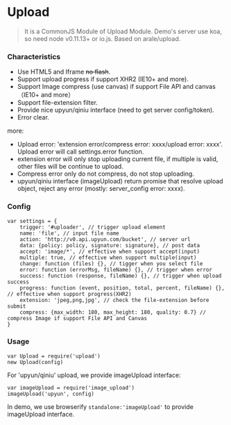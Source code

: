 # Upload
> It is a CommonJS Module of Upload Module.
Demo's server use koa, so need node v0.11.13+ or io.js.
Based on arale/upload.

### Characteristics
* Use HTML5 and Iframe <s>no flash</s>.
* Support upload progress if support XHR2 (IE10+ and more).
* Support Image compress (use canvas) if support File API and canvas（IE10+ and more）
* Support file-extension filter.
* Provide nice upyun/qiniu interface (need to get server config/token).
* Error clear.

more:
* Upload error: 'extension error/compress error: xxxx/upload error: xxxx'. Upload error will call settings.error function.
* extension error will only stop uploading current file, if multiple is valid, other files will be continue to upload.
* Compress error only do not compress, do not stop uploading.
* upyun/qiniu interface (imageUpload) return promise that resolve upload object, reject any error (mostly: server_config error: xxxx).

### Config
    var settings = {
        trigger: '#uploader', // trigger upload element
        name: 'file', // input file name
        action: 'http://v0.api.upyun.com/bucket', // server url
        data: {policy: policy, signature: signature}, // post data
        accept: 'image/*', // effective when support accept(input)
        multiple: true, // effective when support multiple(input)
        change: function (files) {}, // tigger when you select file
        error: function (errorMsg, fileName) {}, // trigger when error
        success: function (response, fileName) {}, // trigger when upload success
        progress: function (event, position, total, percent, fileName) {}, // effective when support progress(XHR2)
        extension: 'jpeg,png,jpg', // check the file-extension before submit
        compress: {max_width: 180, max_height: 180, quality: 0.7} // compress Image if support File API and Canvas
    }

### Usage
    var Upload = require('upload')
    new Upload(config)
For 'upyun/qiniu' upload, we provide imageUpload interface:

    var imageUpload = require('image_upload')
    imageUpload('upyun', config)
In demo, we use browserify `standalone:'imageUpload'` to provide imageUpload interface.
